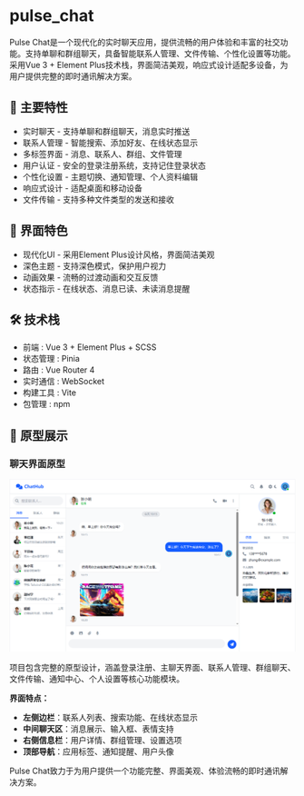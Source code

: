 # pulse_chat
Pulse Chat是一个现代化的实时聊天应用，提供流畅的用户体验和丰富的社交功能。支持单聊和群组聊天，具备智能联系人管理、文件传输、个性化设置等功能。采用Vue 3 + Element Plus技术栈，界面简洁美观，响应式设计适配多设备，为用户提供完整的即时通讯解决方案。

## 🌟 主要特性
- 实时聊天 - 支持单聊和群组聊天，消息实时推送
- 联系人管理 - 智能搜索、添加好友、在线状态显示
- 多标签界面 - 消息、联系人、群组、文件管理
- 用户认证 - 安全的登录注册系统，支持记住登录状态
- 个性化设置 - 主题切换、通知管理、个人资料编辑
- 响应式设计 - 适配桌面和移动设备
- 文件传输 - 支持多种文件类型的发送和接收
## 🎨 界面特色
- 现代化UI - 采用Element Plus设计风格，界面简洁美观
- 深色主题 - 支持深色模式，保护用户视力
- 动画效果 - 流畅的过渡动画和交互反馈
- 状态指示 - 在线状态、消息已读、未读消息提醒
## 🛠 技术栈
- 前端 : Vue 3 + Element Plus + SCSS
- 状态管理 : Pinia
- 路由 : Vue Router 4
- 实时通信 : WebSocket
- 构建工具 : Vite
- 包管理 : npm
## 📱 原型展示

### 聊天界面原型

![聊天界面原型](原型/聊天界面原型.png)

项目包含完整的原型设计，涵盖登录注册、主聊天界面、联系人管理、群组聊天、文件传输、通知中心、个人设置等核心功能模块。

**界面特点：**
- **左侧边栏**：联系人列表、搜索功能、在线状态显示
- **中间聊天区**：消息展示、输入框、表情支持
- **右侧信息栏**：用户详情、群组管理、设置选项
- **顶部导航**：应用标签、通知提醒、用户头像

Pulse Chat致力于为用户提供一个功能完整、界面美观、体验流畅的即时通讯解决方案。
